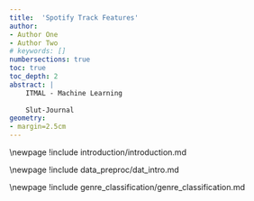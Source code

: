 ```yaml
---
title:  'Spotify Track Features'
author:
- Author One
- Author Two
# keywords: []
numbersections: true
toc: true
toc_depth: 2
abstract: |
    ITMAL - Machine Learning
    
    Slut-Journal
geometry:
- margin=2.5cm
---
```


\newpage
!include introduction/introduction.md

\newpage
!include data_preproc/dat_intro.md

\newpage
!include genre_classification/genre_classification.md
